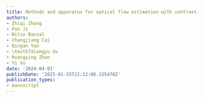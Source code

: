 ```yaml
---
title: Methods and apparatus for optical flow estimation with contrastive learning
authors:
- Zhiqi Zhang
- Pan Ji
- Nitin Bansal
- Changjiang Cai
- Qingan Yan
- \textbfXiangyu Xu
- Huangying Zhan
- Yi Xu
date: '2024-04-01'
publishDate: '2025-01-25T22:12:06.335478Z'
publication_types:
- manuscript
---
```

